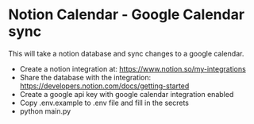 # Notion Calendar - Google Calendar sync

This will take a notion database and sync changes to a google calendar.

- Create a notion integration at: https://www.notion.so/my-integrations
- Share the database with the integration: https://developers.notion.com/docs/getting-started
- Create a google api key with google calendar integration enabled
- Copy .env.example to .env file and fill in the secrets
- python main.py
